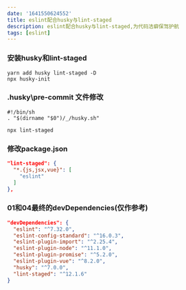 ```yaml
---
date: '1641550624552' 
title: eslint配合husky与lint-staged
description: eslint配合husky与lint-staged,为代码洁癖保驾护航
tags: [eslint]
---
```


### 安装husky和lint-staged
```shell
yarn add husky lint-staged -D
npx husky-init
```

### .husky\pre-commit 文件修改
```shell
#!/bin/sh
. "$(dirname "$0")/_/husky.sh"

npx lint-staged
```

### 修改package.json
```json
"lint-staged": {
  "*.{js,jsx,vue}": [
    "eslint"
  ]
},
```

### 01和04最终的devDependencies(仅作参考)
```json
"devDependencies": {
  "eslint": "^7.32.0",
  "eslint-config-standard": "^16.0.3",
  "eslint-plugin-import": "^2.25.4",
  "eslint-plugin-node": "^11.1.0",
  "eslint-plugin-promise": "^5.2.0",
  "eslint-plugin-vue": "^8.2.0",
  "husky": "^7.0.0",
  "lint-staged": "^12.1.6"
}
```
